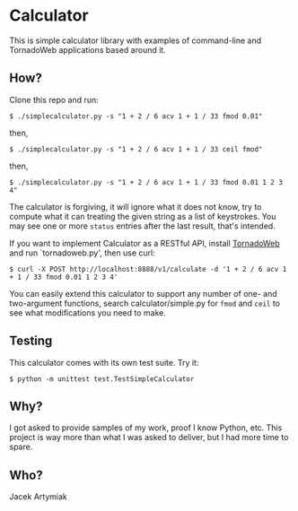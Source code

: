 Calculator
==========

This is simple calculator library with examples of command-line and TornadoWeb applications based around it.

How?
----

Clone this repo and run:

    $ ./simplecalculator.py -s "1 + 2 / 6 acv 1 + 1 / 33 fmod 0.01"

then,


    $ ./simplecalculator.py -s "1 + 2 / 6 acv 1 + 1 / 33 ceil fmod"

then,


    $ ./simplecalculator.py -s "1 + 2 / 6 acv 1 + 1 / 33 fmod 0.01 1 2 3 4"

The calculator is forgiving, it will ignore what it does not know, try to compute what it can treating the given string as a list of keystrokes.  You may see one or more `status` entries after the last result, that's intended.

If you want to implement Calculator as a RESTful API, install [TornadoWeb](http://tornadoweb.org 'TornadoWeb') and run `tornadoweb.py', then use curl:

    $ curl -X POST http://localhost:8888/v1/calculate -d '1 + 2 / 6 acv 1 + 1 / 33 fmod 0.01 1 2 3 4'

You can easily extend this calculator to support any number of one- and two-argument functions, search calculator/simple.py for `fmod` and `ceil` to see what modifications you need to make.

Testing
-------

This calculator comes with its own test suite. Try it:

    $ python -m unittest test.TestSimpleCalculator

Why?
----

I got asked to provide samples of my work, proof I know Python, etc.  This project is way more than what I was asked to deliver, but I had more time to spare.

Who?
----

Jacek Artymiak

